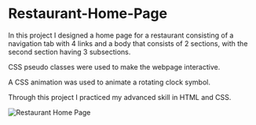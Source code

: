 # Restaurant-Home-Page

In this project I designed a home page for a restaurant consisting of a navigation tab with 4 links and a body that consists of 2 sections, with the second section having 3 subsections. 

CSS pseudo classes were used to make the webpage interactive.

A CSS animation was used to animate a rotating clock symbol.

Through this project I practiced my advanced skill in HTML and CSS.

![Restaurant Home Page](https://user-images.githubusercontent.com/112181040/203383385-3e9cf95e-455c-419b-9332-2a68389e9119.png)
